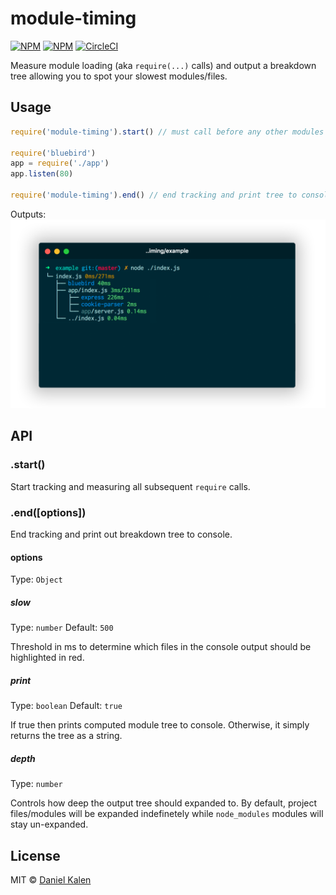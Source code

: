 # module-timing
[![NPM](https://img.shields.io/npm/v/module-timing.svg)](https://npmjs.com/package/module-timing)
[![NPM](https://img.shields.io/npm/dm/module-timing.svg)](https://npmjs.com/package/module-timing)
[![CircleCI](https://circleci.com/gh/danielkalen/module-timing/tree/master.svg?style=svg)](https://circleci.com/gh/danielkalen/module-timing/tree/master)

Measure module loading (aka `require(...)` calls) and output a breakdown tree allowing you to spot your slowest modules/files.

## Usage
```javascript
require('module-timing').start() // must call before any other modules

require('bluebird')
app = require('./app')
app.listen(80)

require('module-timing').end() // end tracking and print tree to console
```

Outputs:
![preview](example/preview.png?raw=true)


## API
### .start()
Start tracking and measuring all subsequent `require` calls.


### .end([options])
End tracking and print out breakdown tree to console.

#### options
Type: `Object`

##### slow
Type: `number`
Default: `500`

Threshold in ms to determine which files in the console output should be highlighted in red.

##### print
Type: `boolean`
Default: `true`

If true then prints computed module tree to console. Otherwise, it simply returns the tree as a string.

##### depth
Type: `number`

Controls how deep the output tree should expanded to. By default, project files/modules will be expanded indefinetely while `node_modules` modules will stay un-expanded.







## License
MIT © [Daniel Kalen](https://github.com/danielkalen)
